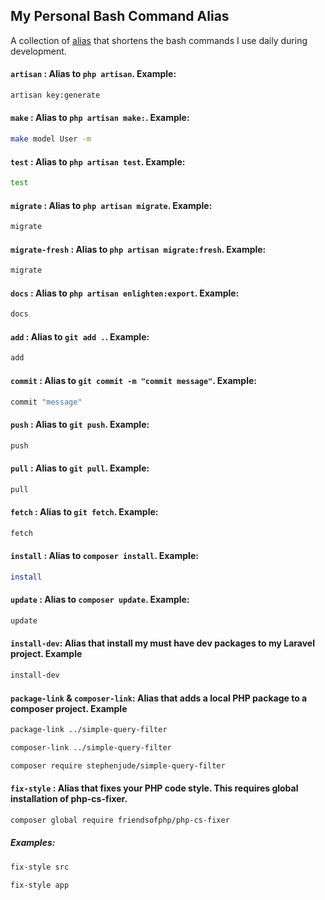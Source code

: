 ## My Personal Bash  Command Alias
A collection of [alias](https://github.com/stephenjude/personal_bash_profile/blob/main/.bash_profile) that shortens the bash commands I use daily during development.


#### `artisan` : Alias to `php artisan`. Example:
```bash
artisan key:generate
```

#### `make` : Alias to `php artisan make:`. Example:
```bash
make model User -m 
```

#### `test` : Alias to `php artisan test`. Example:
```bash
test 
```

#### `migrate` : Alias to `php artisan migrate`. Example:
```bash
migrate
```

#### `migrate-fresh` : Alias to `php artisan migrate:fresh`. Example:
```bash
migrate
```

#### `docs` : Alias to `php artisan enlighten:export`. Example:
```bash
docs 
```

#### `add` : Alias to `git add .`. Example:
```bash
add
```

#### `commit` : Alias to `git commit -m "commit message"`. Example:
```bash
commit "message" 
```

#### `push` : Alias to `git push`. Example:
```bash
push
```

#### `pull` : Alias to `git pull`. Example:
```bash
pull
```

#### `fetch` : Alias to `git fetch`. Example:
```bash
fetch
```

#### `install` : Alias to `composer install`. Example:
```bash
install 
```

#### `update` : Alias to `composer update`. Example:
```bash
update 
```

####  `install-dev`: Alias that install my must have dev packages to my Laravel project. Example

```bash
install-dev
```


#### `package-link` & `composer-link`: Alias that adds a local PHP package to a composer project. Example

```bash
package-link ../simple-query-filter
```

```bash
composer-link ../simple-query-filter
```

```bash
composer require stephenjude/simple-query-filter
```

#### `fix-style` : Alias that fixes your PHP code style. This requires global installation of php-cs-fixer.

```bash
composer global require friendsofphp/php-cs-fixer
```
##### Examples:
```bash
fix-style src
```

```bash
fix-style app
```

